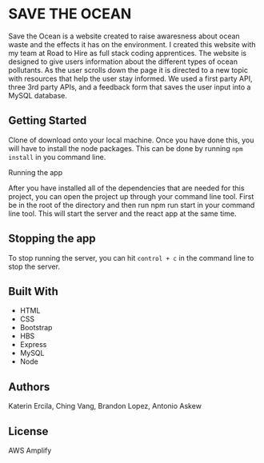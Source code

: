 # SAVE THE OCEAN 



Save the Ocean is a website created to raise awaresness about ocean waste and the effects it has on the environment. I created this website with my team at Road to Hire as full stack coding apprentices. The website is designed to give users information about the different types of ocean pollutants. As the user scrolls down the page it is directed to a new topic with resources that help the user stay informed. We used a first party API, three 3rd party APIs, and a feedback form that saves the user input into a MySQL database. 


## Getting Started

Clone of download onto your local machine. Once you have done this, you will have to install the node packages. This can be done by running ```npm install``` in you command line. 

Running the app 

After you have installed all of the dependencies that are needed for this project, you can open the project up through your command line tool. First be in the root of the directory and then run npm run start in your command line tool. This will start the server and the react app at the same time.

## Stopping the app

To stop running the server, you can hit ```control + c``` in the command line to stop the server.

## Built With

* HTML
* CSS
* Bootstrap
* HBS
* Express
* MySQL
* Node

## Authors

Katerin Ercila, Ching Vang, Brandon Lopez, Antonio Askew

## License
AWS Amplify


